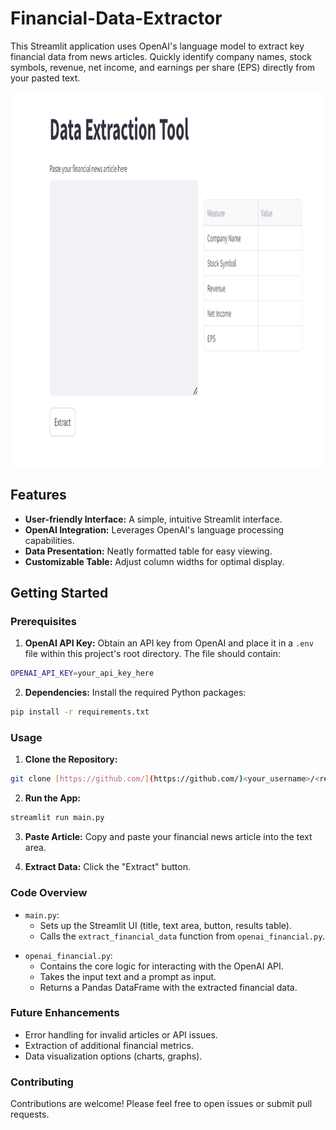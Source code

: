 # Financial-Data-Extractor
This Streamlit application uses OpenAI's language model  to extract key financial data from news articles. Quickly identify company names, stock symbols, revenue, net income, and earnings per share (EPS) directly from your pasted text.

<img src="images/Data Extraction Tool.png" width="1000" height="600">

## Features

* **User-friendly Interface:** A simple, intuitive Streamlit interface.
* **OpenAI Integration:** Leverages OpenAI's language processing capabilities.
* **Data Presentation:** Neatly formatted table for easy viewing.
* **Customizable Table:** Adjust column widths for optimal display.

## Getting Started

### Prerequisites

1. **OpenAI API Key:** Obtain an API key from OpenAI and place it in a `.env` file within this project's root directory. The file should contain:
```bash
OPENAI_API_KEY=your_api_key_here
```
2. **Dependencies:** Install the required Python packages:
```bash
pip install -r requirements.txt
```
### Usage
1. **Clone the Repository:**
```Bash
git clone [https://github.com/](https://github.com/)<your_username>/<repository_name>.git
```
2. **Run the App:**
```Bash
streamlit run main.py
```
3. **Paste Article:** Copy and paste your financial news article into the text area.

4. **Extract Data:** Click the "Extract" button.

### Code Overview
* `main.py`:
	*  Sets up the Streamlit UI (title, text area, button, results table).
	* Calls the `extract_financial_data` function from `openai_financial.py`.
	
- `openai_financial.py`:
	- Contains the core logic for interacting with the OpenAI API.
	- Takes the input text and a prompt as input.
	- Returns a Pandas DataFrame with the extracted financial data.


### Future Enhancements
- Error handling for invalid articles or API issues.
- Extraction of additional financial metrics.
- Data visualization options (charts, graphs).

### Contributing
Contributions are welcome! Please feel free to open issues or submit pull requests.
